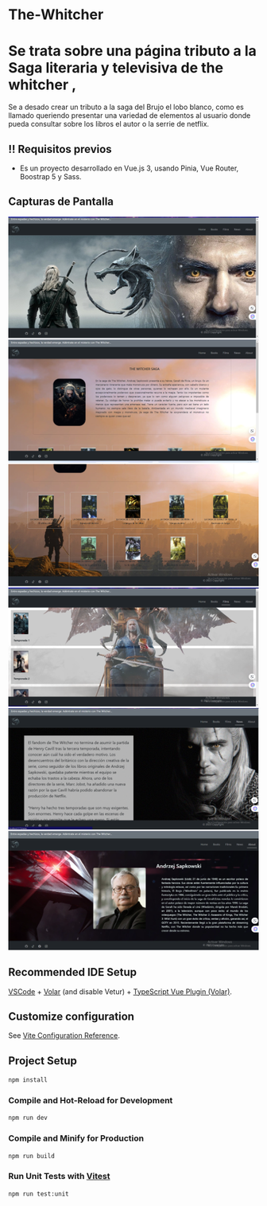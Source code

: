 # The-Whitcher



<h1>Se trata sobre una página tributo a la Saga literaria y televisiva de the whitcher ,</h1>
<p>Se a desado crear un tributo a la saga del Brujo el lobo blanco, como es llamado queriendo presentar una variedad de elementos al usuario donde pueda consultar sobre los libros el autor o la serrie de netflix.</p>




## :bangbang: Requisitos previos

- Es un proyecto desarrollado en Vue.js 3, usando Pinia, Vue Router, Boostrap 5 y Sass.
## Capturas de Pantalla
<img src="src/assets/img/capturas/Home.png">
<img src="src/assets/img/capturas/books1.png">
<img src="src/assets/img/capturas/books2.png">
<img src="src/assets/img/capturas/films.png">
<img src="src/assets/img/capturas/news.png">
<img src="src/assets/img/capturas/about.png">

## Recommended IDE Setup

[VSCode](https://code.visualstudio.com/) + [Volar](https://marketplace.visualstudio.com/items?itemName=Vue.volar) (and disable Vetur) + [TypeScript Vue Plugin (Volar)](https://marketplace.visualstudio.com/items?itemName=Vue.vscode-typescript-vue-plugin).

## Customize configuration

See [Vite Configuration Reference](https://vitejs.dev/config/).

## Project Setup

```sh
npm install
```

### Compile and Hot-Reload for Development

```sh
npm run dev
```

### Compile and Minify for Production

```sh
npm run build
```

### Run Unit Tests with [Vitest](https://vitest.dev/)

```sh
npm run test:unit

